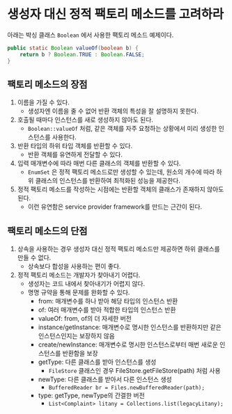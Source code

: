 # 생성자 대신 정적 팩토리 메소드를 고려하라

아래는 박싱 클래스 `Boolean` 에서 사용한 팩토리 메소드 예제이다.

```java
public static Boolean valueOf(boolean b) {
    return b ? Boolean.TRUE : Boolean.FALSE;
}
```

## 팩토리 메소드의 장점

1. 이름을 가질 수 있다.
    - 생성자엔 이름을 줄 수 없어 반환 객체의 특성을 잘 설명하지 못한다.
2. 호출될 때마다 인스턴스를 새로 생성하지 않아도 된다.
    - `Boolean::valueOf` 처럼, 같은 객체를 자주 요청하는 상황에서 미리 생성한 인스턴스를 사용한다.
3. 반환 타입의 하위 타입 객체를 반환할 수 있다.
    - 반환 객체를 유연하게 전달할 수 있다.
4. 입력 매개변수에 따라 매번 다른 클래스의 객체를 반환할 수 있다.
    - `EnumSet` 은 정적 팩토리 메소드로만 생성할 수 있는데, 원소의 개수에 따라 하위 클래스의 인스턴스를 반환하여 최적화된 성능을 제공한다.
5. 정적 팩토리 메소드를 작성하는 시점에는 반환할 객체의 클래스가 존재하지 않아도 된다.
    - 이런 유연함은 service provider framework를 만드는 근간이 된다.

## 팩토리 메소드의 단점

1. 상속을 사용하는 경우 생성자 대신 정적 팩토리 메소드만 제공하면 하위 클래스를 만들 수 없다.
    - 상속보다 합성을 사용하는 편이 좋다.
2. 정적 팩토리 메소드는 개발자가 찾아내기 어렵다.
    - 생성자는 코드 내에서 찾아내기가 어렵지 않다.
    - 명명 규약을 통해 문제를 완화할 수 있다.
        - from: 매개변수를 하나 받아 해당 타입의 인스턴스 반환
        - of: 여러 매개변수를 받아 적합한 타입의 인스턴스 반환
        - valueOf: from, of의 더 자세한 버전
        - instance/getInstance: 매개변수로 명시한 인스턴스를 반환하지만 같은 인스턴스인지는 보장하지 않음
        - create/newInstance: 매개변수로 명시한 인스턴스로부터 매번 새로운 인스턴스를 반환함을 보장
        - getType: 다른 클래스를 받아 인스턴스를 생성
            - `FileStore` 클래스인 경우 FileStore.getFileStore(path) 처럼 사용
        - newType: 다른 클래스를 받아서 다른 인스턴스 생성
            - `BufferedReader br = Files.newBufferedReader(path);`
        - type: getType, newType의 간결한 버전
            - `List<Complaint> litany = Collections.list(legacyLitany);`
